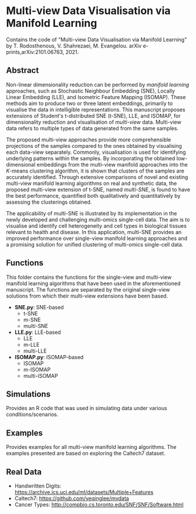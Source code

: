 # Multi-view Data Visualisation via Manifold Learning 
Contains the code of "Multi-view Data Visualisation via Manifold Learning" by T. Rodosthenous, V. Shahrezaei, M. Evangelou. arXiv e-prints,arXiv:2101.06763, 2021.

## Abstract
Non-linear dimensionality reduction can be performed by _manifold learning_ approaches, such as Stochastic Neighbour Embedding (SNE), Locally Linear Embedding (LLE), and Isometric Feature Mapping (ISOMAP). These methods aim to produce two or three latent embeddings, primarily to visualise the data in intelligible representations. This manuscript proposes extensions of Student's t-distributed SNE (t-SNE), LLE, and ISOMAP, for dimensionality reduction and visualisation of _multi-view_ data. Multi-view data refers to multiple types of data generated from the same samples.
  
The proposed multi-view approaches provide more comprehensible projections of the samples compared to the ones obtained by visualising each data-view separately. Commonly,  visualisation is used for identifying underlying patterns within the samples. By incorporating the obtained low-dimensional embeddings from the multi-view manifold approaches into the $K$-means clustering algorithm, it is shown that clusters of the samples are accurately identified. Through extensive comparisons of novel and existing multi-view manifold learning algorithms on real and synthetic data, the proposed multi-view extension of t-SNE, named _multi-SNE_, is found to have the best performance, quantified both qualitatively and quantitatively by assessing the clusterings obtained. 

The applicability of multi-SNE is illustrated by its implementation in the newly developed and challenging multi-omics single-cell data. The aim is to visualise and identify cell heterogeneity and cell types in biological tissues relevant to health and disease. In this application, multi-SNE provides an improved performance over single-view manifold learning approaches and a promising solution for unified clustering of multi-omics single-cell data.

## Functions
This folder contains the functions for the single-view and multi-view manifold learning algorithms that have been used in the aforementioned manuscript. The functions are separated by the original single-view solutions from which their multi-view extensions have been based.

- **SNE.py**: SNE-based
  - t-SNE
  - m-SNE
  - multi-SNE
- **LLE.py**: LLE-based
  - LLE
  - m-LLE
  - multi-LLE
- **ISOMAP.py**: ISOMAP-based
  - ISOMAP
  - m-ISOMAP
  - multi-ISOMAP

## Simulations
Provides an R code that was used in simulating data under various conditions/scenarios.

## Examples
Provides examples for all multi-view manifold learning algorithms. The examples presented are based on exploring the Caltech7 dataset.


## Real Data
- Handwritten Digits: https://archive.ics.uci.edu/ml/datasets/Multiple+Features
- Caltech7: https://github.com/yeqinglee/mvdata
- Cancer Types: http://compbio.cs.toronto.edu/SNF/SNF/Software.html
